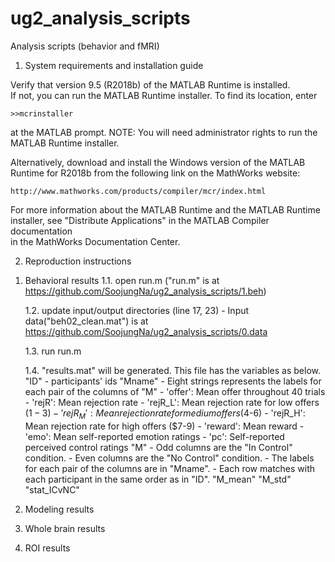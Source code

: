 # ug2_analysis_scripts
Analysis scripts (behavior and fMRI)

1. System requirements and installation guide

Verify that version 9.5 (R2018b) of the MATLAB Runtime is installed.   
If not, you can run the MATLAB Runtime installer.
To find its location, enter
  
    >>mcrinstaller
      
at the MATLAB prompt.
NOTE: You will need administrator rights to run the MATLAB Runtime installer. 

Alternatively, download and install the Windows version of the MATLAB Runtime for R2018b 
from the following link on the MathWorks website:

    http://www.mathworks.com/products/compiler/mcr/index.html
   
For more information about the MATLAB Runtime and the MATLAB Runtime installer, see 
"Distribute Applications" in the MATLAB Compiler documentation  
in the MathWorks Documentation Center.


2. Reproduction instructions

1) Behavioral results
	1.1. open run.m ("run.m" is at https://github.com/SoojungNa/ug2_analysis_scripts/1.beh)

	1.2. update input/output directories (line 17, 23)
		- Input data("beh02_clean.mat") is at https://github.com/SoojungNa/ug2_analysis_scripts/0.data

	1.3. run run.m

	1.4. "results.mat" will be generated. This file has the variables as below.
		"ID" - participants' ids
		"Mname"
			- Eight strings represents the labels for each pair of the columns of "M"
			- 'offer': Mean offer throughout 40 trials
			- 'rejR': Mean rejection rate
			- 'rejR_L': Mean rejection rate for low offers ($1-3)
			- 'rejR_M': Mean rejection rate for medium offers ($4-6)
			- 'rejR_H': Mean rejection rate for high offers ($7-9)
			- 'reward': Mean reward
			- 'emo': Mean self-reported emotion ratings
			- 'pc': Self-reported perceived control ratings
		"M"
			- Odd columns are the "In Control" condition.
			- Even columns are the "No Control" condition.
			- The labels for each pair of the columns are in "Mname".
			- Each row matches with each participant in the same order as in "ID".
		"M_mean"
		"M_std"
		"stat_ICvNC"

2) Modeling results

3) Whole brain results

4) ROI results

